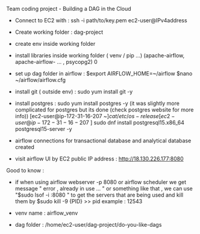 Team coding project - Building a DAG in the Cloud

- Connect to EC2 with :  ssh -i path/to/key.pem ec2-user@IPv4address
- Create working folder : dag-project
- create env inside working folder 
- install libraries inside working folder ( venv / pip ...) (apache-airflow, apache-airflow- ... , psycopg2)
0
-  set up dag folder in airflow : $export AIRFLOW_HOME=~/airflow     $nano ~/airflow/airflow.cfg 
- install git ( outside env) : sudo yum install git -y
- install postgres : sudo yum install postgres -y (it was slightly more complicated for postgres but its done (check postgres website for more info))
[ec2-user@ip-172-31-16-207 ~]$cat /etc/os-release
[ec2-user@ip-172-31-16-207 ~]$ sudo dnf install postgresql15.x86_64 postgresql15-server -y

- airflow connections for transactional database and analytical database created 
- visit airflow UI by EC2 public IP address : http://18.130.226.177:8080


Good to know : 
 - if when using airflow webserver -p 8080  or airflow scheduler we get message " error , already in use ... " or something like that , we can use "$sudo lsof -i :8080 "  to get the servers that are being used and kill them by $sudo kill -9 {PID} >> pid example : 12543

 - venv name : airflow_venv

 - dag folder : /home/ec2-user/dag-project/do-you-like-dags
      
